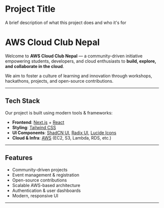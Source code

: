 
# Project Title

A brief description of what this project does and who it's for

#  AWS Cloud Club Nepal  

Welcome to **AWS Cloud Club Nepal** — a community-driven initiative empowering students, developers, and cloud enthusiasts to **build, explore, and collaborate in the cloud**.  

We aim to foster a culture of learning and innovation through workshops, hackathons, projects, and open-source contributions.  

---

## Tech Stack  

Our project is built using modern tools & frameworks:  

- **Frontend**: [Next.js](https://nextjs.org/) + [React](https://react.dev/)   
- **Styling**: [Tailwind CSS](https://tailwindcss.com/) 
- **UI Components**: [ShadCN UI](https://ui.shadcn.com/), [Radix UI](https://www.radix-ui.com/), [Lucide Icons](https://lucide.dev/) 
- **Cloud & Infra**: [AWS](https://aws.amazon.com/)  (EC2, S3, Lambda, RDS, etc.)
---

## Features  

- Community-driven projects  
- Event management & registration  
- Open-source contributions  
- Scalable AWS-based architecture  
- Authentication & user dashboards  
- Modern, responsive UI  

---
